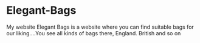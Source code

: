 # Elegant-Bags
My website Elegant Bags is a website where you can find suitable bags for our liking....You see all kinds of bags there, England. British and so on 
